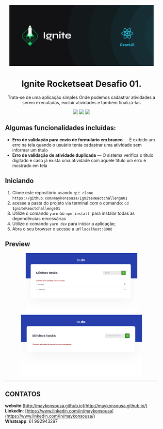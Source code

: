 <div align="center">
  <img src="./src/assets/ignite.png" height="200px" alt="Be the hero"/>
</div>

<div align="center">

  # Ignite Rocketseat Desafio 01.
  Trata-se de uma aplicação simples Onde podemos cadastrar atividades a serem executadas, excluir atividades e também finalizá-las


  ![](https://img.shields.io/badge/autor-Maykon%20Sousa-brightgreen)
  ![](https://img.shields.io/badge/Language-Typescript-brightgreen)
  ![](https://img.shields.io/badge/Front--End-ReactJS-brightgreen)
  
</div> 

## Algumas funcionalidades incluídas:

- **Erro de validação para envio de formulário em branco** — É exibido um erro na tela quando o usuário tenta cadastrar uma atividade sem informar um título
- **Erro de validação de atividade duplicada** — O sistema verifica o título digitado e caso já exista uma atividade com aquele título um erro é mostrado em tela



## Iniciando

1. Clone este  reposítório usando `git clone https://github.com/maykonsousa/IgniteReactchallenge01`
2. acesse a pasta do projeto via terminal com o comando: `cd IgniteReactchallenge01`<br />
3. Utilize o comando  `yarn` ou `npm install `para instalar todas as dependências necessárias<br />
4. Utilize o comando  `yarn dev` para iniciar a aplicação;
5. Abra o seu browser e acesse a url `localhost:8080`


## Preview

<div align="center">
  <img src="./src/assets/print1.png" height="200px" alt="Be the hero"/>
</div>

<div align="center">
  <img src="./src/assets/print2.png" height="200px" alt="Be the hero"/>
</div>



***



## CONTATOS
**website**:[http://maykonsousa.github.io](http://maykonsousa.github.io/)  
**LinkedIn**: [https://www.linkedin.com/in/maykonsousa](https://www.linkedin.com/in/maykonsousa/)  
**Whatsapp**: 61 992943297